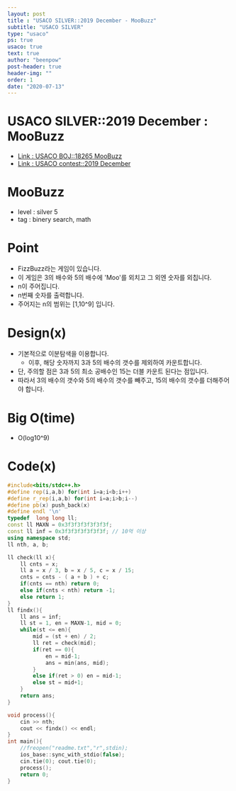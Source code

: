 ```yaml
---
layout: post
title : "USACO SILVER::2019 December - MooBuzz"
subtitle: "USACO SILVER"
type: "usaco"
ps: true
usaco: true
text: true
author: "beenpow"
post-header: true
header-img: ""
order: 1
date: "2020-07-13"
---
```


# USACO SILVER::2019 December : MooBuzz
- [Link : USACO BOJ::18265 MooBuzz](https://www.acmicpc.net/problem/18265)
- [Link : USACO contest::2019 December](http://www.usaco.org/index.php?page=dec19results)

# MooBuzz

- level : silver 5
- tag : binery search, math

# Point
- FizzBuzz라는 게임이 있습니다.
- 이 게임은 3의 배수와 5의 배수에 'Moo'를 외치고 그 외엔 숫자를 외칩니다.
- n이 주어집니다.
- n번째 숫자를 출력합니다.
- 주어지는 n의 범위는 [1,10^9] 입니다.

# Design(x)
- 기본적으로 이분탐색을 이용합니다.
  - 이후, 해당 숫자까지 3과 5의 배수의 갯수를 제외하여 카운트합니다.
- 단, 주의할 점은 3과 5의 최소 공배수인 15는 더블 카운트 된다는 점입니다.
- 따라서 3의 배수의 갯수와 5의 배수의 갯수를 빼주고, 15의 배수의 갯수를 더해주어야 합니다.

# Big O(time)
- O(log10^9)

# Code(x)

```cpp
#include<bits/stdc++.h>
#define rep(i,a,b) for(int i=a;i<b;i++)
#define r_rep(i,a,b) for(int i=a;i>b;i--)
#define pb(x) push_back(x)
#define endl '\n'
typedef  long long ll;
const ll MAXN = 0x3f3f3f3f3f3f3f;
const ll inf = 0x3f3f3f3f3f3f3f; // 10억 이상
using namespace std;
ll nth, a, b;

ll check(ll x){
	ll cnts = x;
	ll a = x / 3, b = x / 5, c = x / 15;
	cnts = cnts - ( a + b ) + c;
	if(cnts == nth) return 0;
	else if(cnts < nth) return -1;
	else return 1;
}
ll findx(){
	ll ans = inf;
	ll st = 1, en = MAXN-1, mid = 0;
	while(st <= en){
		mid = (st + en) / 2;
		ll ret = check(mid);
		if(ret == 0){
			en = mid-1;
			ans = min(ans, mid);
		}
		else if(ret > 0) en = mid-1;
		else st = mid+1;
	}
	return ans;
}

void process(){
	cin >> nth;
	cout << findx() << endl;
}
int main(){
	//freopen("readme.txt","r",stdin);
    ios_base::sync_with_stdio(false);
    cin.tie(0); cout.tie(0);
    process();
    return 0;
}
```

